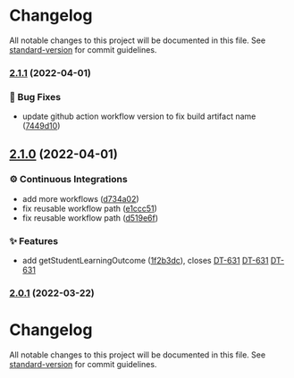 # Changelog

All notable changes to this project will be documented in this file. See [standard-version](https://github.com/conventional-changelog/standard-version) for commit guidelines.

### [2.1.1](https://github.com/KL-Engineering/kidsloop-reports-api-client/branches/compare/v2.1.1%0Dv2.1.0) (2022-04-01)


### 🐛 Bug Fixes

* update github action workflow version to fix build artifact name ([7449d10](https://github.com/KL-Engineering/kidsloop-reports-api-client/commits/7449d105ef7abfb0eab398717150f1ee949bcdc5))

## [2.1.0](https://github.com/KL-Engineering/kidsloop-reports-api-client/branches/compare/v2.1.0%0Dv2.0.1) (2022-04-01)


### ⚙️ Continuous Integrations

* add more workflows ([d734a02](https://github.com/KL-Engineering/kidsloop-reports-api-client/commits/d734a02a8d7184afc7c2fe234ad912ad4cd7ff18))
* fix reusable workflow path ([e1ccc51](https://github.com/KL-Engineering/kidsloop-reports-api-client/commits/e1ccc517ea8c6cc37af4808571fb69ccaf2dc46b))
* fix reusable workflow path ([d519e6f](https://github.com/KL-Engineering/kidsloop-reports-api-client/commits/d519e6fa2596dc51e8a3567f0be77a572f755e68))


### ✨ Features

* add getStudentLearningOutcome ([1f2b3dc](https://github.com/KL-Engineering/kidsloop-reports-api-client/commits/1f2b3dc6618b70468cd35b64de27d9254375b436)), closes [DT-631](https://calmisland.atlassian.net/browse/DT-631) [DT-631](https://calmisland.atlassian.net/browse/DT-631) [DT-631](https://calmisland.atlassian.net/browse/DT-631)

### [2.0.1](https://github.com/KL-Engineering/kidsloop-reports-api-client/branches/compare/v2.0.1%0Dv2.0.0) (2022-03-22)

# Changelog

All notable changes to this project will be documented in this file. See [standard-version](https://github.com/conventional-changelog/standard-version) for commit guidelines.
